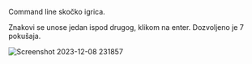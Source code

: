 Command line skočko igrica. 

Znakovi se unose jedan ispod drugog, klikom na enter. Dozvoljeno je 7 pokušaja.

![Screenshot 2023-12-08 231857](https://github.com/djolemtr/skocko/assets/113414071/55be0530-2d91-4bb0-91b6-3d73f664d3ce)
